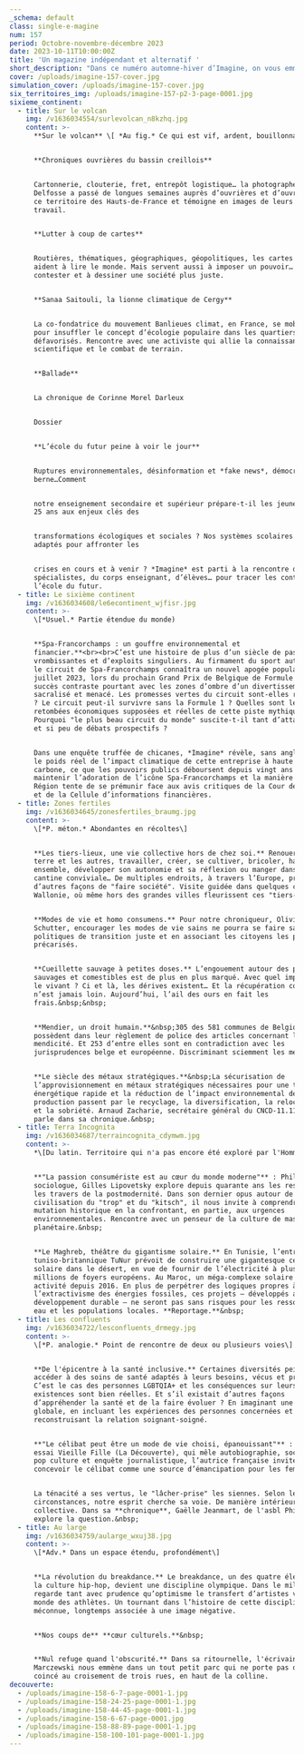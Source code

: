 ```yaml
---
_schema: default
class: single-e-magine
num: 157
period: Octobre-novembre-décembre 2023
date: 2023-10-11T10:00:00Z
title: 'Un magazine indépendant et alternatif '
short_description: "Dans ce numéro automne-hiver d’Imagine, on vous emmène dans l’école du futur, sur les traces des trafiquants d’oiseaux, en Lorraine (où l’on cherche de l’hydrogène naturel dans d’anciennes mines de charbon), au Mozambique (frappé par les cyclones\_à répétition), au centre neuro-psychiatrique de Dave (Namur) qui développe un projet de musicothérapie, au Groupe Santé Josaphat pour parler vie affective et sexuelle, à la rencontre de l’écrivain Douglas Kennedy, du cinéaste Baloji et de l’activiste française Sanaa Saitouli (Banlieues climat)…  "
cover: /uploads/imagine-157-cover.jpg
simulation_cover: /uploads/imagine-157-cover.jpg
six_territoires_img: /uploads/imagine-157-p2-3-page-0001.jpg
sixieme_continent:
  - title: Sur le volcan
    img: /v1636034554/surlevolcan_n8kzhq.jpg
    content: >-
      **Sur le volcan** \[ *Au fig.* Ce qui est vif, ardent, bouillonnant \]


      **Chroniques ouvrières du bassin creillois**


      Cartonnerie, clouterie, fret, entrepôt logistique… la photographe Morgane
      Delfosse a passé de longues semaines auprès d’ouvrières et d’ouvriers de
      ce territoire des Hauts-de-France et témoigne en images de leurs vies de
      travail.


      **Lutter à coup de cartes**


      Routières, thématiques, géographiques, géopolitiques, les cartes nous
      aident à lire le monde. Mais servent aussi à imposer un pouvoir… ou à le
      contester et à dessiner une société plus juste.


      **Sanaa Saitouli, la lionne climatique de Cergy**


      La co-fondatrice du mouvement Banlieues climat, en France, se mobilise
      pour insuffler le concept d’écologie populaire dans les quartiers
      défavorisés. Rencontre avec une activiste qui allie la connaissance
      scientifique et le combat de terrain.


      **Ballade**


      La chronique de Corinne Morel Darleux


      Dossier


      **L’école du futur peine à voir le jour**


      Ruptures environnementales, désinformation et *fake news*, démocratie en
      berne…Comment


      notre enseignement secondaire et supérieur prépare-t-il les jeunes de 12 à
      25 ans aux enjeux clés des


      transformations écologiques et sociales ? Nos systèmes scolaires sont-ils
      adaptés pour affronter les


      crises en cours et à venir ? *Imagine* est parti à la rencontre de
      spécialistes, du corps enseignant, d’élèves… pour tracer les contours de
      l’école du futur.
  - title: Le sixième continent
    img: /v1636034608/le6econtinent_wjfisr.jpg
    content: >-
      \[*Usuel.* Partie étendue du monde)


      **Spa-Francorchamps : un gouffre environnemental et
      financier.**<br><br>C’est une histoire de plus d’un siècle de passions
      vrombissantes et d’exploits singuliers. Au firmament du sport automobile,
      le circuit de Spa-Francorchamps connaîtra un nouvel apogée populaire fin
      juillet 2023, lors du prochain Grand Prix de Belgique de Formule 1. Ce
      succès contraste pourtant avec les zones d’ombre d’un divertissement
      sacralisé et menacé. Les promesses vertes du circuit sont-elles réalistes
      ? Le circuit peut-il survivre sans la Formule 1 ? Quelles sont les
      retombées économiques supposées et réelles de cette piste mythique ?
      Pourquoi "le plus beau circuit du monde" suscite-t-il tant d’attachements
      et si peu de débats prospectifs ?


      Dans une enquête truffée de chicanes, *Imagine* révèle, sans angle mort,
      le poids réel de l’impact climatique de cette entreprise à haute intensité
      carbone, ce que les pouvoirs publics déboursent depuis vingt ans pour
      maintenir l’adoration de l’icône Spa-Francorchamps et la manière dont la
      Région tente de se prémunir face aux avis critiques de la Cour des Comptes
      et de la Cellule d’informations financières.
  - title: Zones fertiles
    img: /v1636034645/zonesfertiles_braumg.jpg
    content: >-
      \[*P. méton.* Abondantes en récoltes\]


      **Les tiers-lieux, une vie collective hors de chez soi.** Renouer avec la
      terre et les autres, travailler, créer, se cultiver, bricoler, habiter
      ensemble, développer son autonomie et sa réflexion ou manger dans une
      cantine conviviale… De multiples endroits, à travers l’Europe, proposent
      d’autres façons de "faire société". Visite guidée dans quelques coins de
      Wallonie, où même hors des grandes villes fleurissent ces "tiers-lieux".


      **Modes de vie et homo consumens.** Pour notre chroniqueur, Olivier De
      Schutter, encourager les modes de vie sains ne pourra se faire sans des
      politiques de transition juste et en associant les citoyens les plus
      précarisés.


      **Cueillette sauvage à petites doses.** L’engouement autour des plantes
      sauvages et comestibles est de plus en plus marqué. Avec quel impact sur
      le vivant ? Ci et là, les dérives existent… Et la récupération commerciale
      n’est jamais loin. Aujourd’hui, l’ail des ours en fait les
      frais.&nbsp;&nbsp;


      **Mendier, un droit humain.**&nbsp;305 des 581 communes de Belgique
      possèdent dans leur règlement de police des articles concernant la
      mendicité. Et 253 d’entre elles sont en contradiction avec les
      jurisprudences belge et européenne. Discriminant sciemment les mendiants.


      **Le siècle des métaux stratégiques.**&nbsp;La sécurisation de
      l’approvisionnement en métaux stratégiques nécessaires pour une transition
      énergétique rapide et la réduction de l’impact environnemental de leur
      production passent par le recyclage, la diversification, la relocalisation
      et la sobriété. Arnaud Zacharie, secrétaire général du CNCD-11.11.11, en
      parle dans sa chronique.&nbsp;
  - title: Terra Incognita
    img: /v1636034687/terraincognita_cdymwm.jpg
    content: >-
      *\[Du latin. Territoire qui n'a pas encore été exploré par l'Homme\]*


      **"La passion consumériste est au cœur du monde moderne"** : Philosophe et
      sociologue, Gilles Lipovetsky explore depuis quarante ans les ressorts et
      les travers de la postmodernité. Dans son dernier opus autour de la
      civilisation du "trop" et du "kitsch", il nous invite à comprendre cette
      mutation historique en la confrontant, en partie, aux urgences
      environnementales. Rencontre avec un penseur de la culture de masse et
      planétaire.&nbsp;


      **Le Maghreb, théâtre du gigantisme solaire.** En Tunisie, l’entreprise
      tuniso-britannique TuNur prévoit de construire une gigantesque centrale
      solaire dans le désert, en vue de fournir de l’électricité à plus de deux
      millions de foyers européens. Au Maroc, un méga-complexe solaire est en
      activité depuis 2016. En plus de perpétrer des logiques propres à
      l’extractivisme des énergies fossiles, ces projets – développés au nom du
      développement durable – ne seront pas sans risques pour les ressources en
      eau et les populations locales. **Reportage.**&nbsp;
  - title: Les confluents
    img: /v1636034722/lesconfluents_drmegy.jpg
    content: >-
      \[*P. analogie.* Point de rencontre de deux ou plusieurs voies\]


      **De l'épicentre à la santé inclusive.** Certaines diversités peinent à
      accéder à des soins de santé adaptés à leurs besoins, vécus et pratiques.
      C’est le cas des personnes LGBTQIA+ et les conséquences sur leurs
      existences sont bien réelles. Et s’il existait d’autres façons
      d’appréhender la santé et de la faire évoluer ? En imaginant une santé
      globale, en incluant les expériences des personnes concernées et en
      reconstruisant la relation soignant-soigné.


      **"Le célibat peut être un mode de vie choisi, épanouissant"** : Dans son
      essai Vieille Fille (La Découverte), qui mêle autobiographie, sociologie,
      pop culture et enquête journalistique, l’autrice française invite à
      concevoir le célibat comme une source d’émancipation pour les femmes.


      La ténacité a ses vertus, le "lâcher-prise" les siennes. Selon les
      circonstances, notre esprit cherche sa voie. De manière intérieure et/ ou
      collective. Dans sa **chronique**, Gaëlle Jeanmart, de l'asbl Philocité,
      explore la question.&nbsp;
  - title: Au large
    img: /v1636034759/aularge_wxuj38.jpg
    content: >-
      \[*Adv.* Dans un espace étendu, profondément\]


      **La révolution du breakdance.** Le breakdance, un des quatre éléments de
      la culture hip-hop, devient une discipline olympique. Dans le milieu, on
      regarde tant avec prudence qu’optimisme le transfert d’artistes vers le
      monde des athlètes. Un tournant dans l’histoire de cette discipline
      méconnue, longtemps associée à une image négative.


      **Nos coups de** **cœur culturels.**&nbsp;


      **Nul refuge quand l'obscurité.** Dans sa ritournelle, l'écrivain Philippe
      Marczewski nous emmène dans un tout petit parc qui ne porte pas de nom,
      coincé au croisement de trois rues, en haut de la colline.
decouverte:
  - /uploads/imagine-158-6-7-page-0001-1.jpg
  - /uploads/imagine-158-24-25-page-0001-1.jpg
  - /uploads/imagine-158-44-45-page-0001-1.jpg
  - /uploads/imagine-158-6-67-page-0001.jpg
  - /uploads/imagine-158-88-89-page-0001-1.jpg
  - /uploads/imagine-158-100-101-page-0001-1.jpg
---
```

